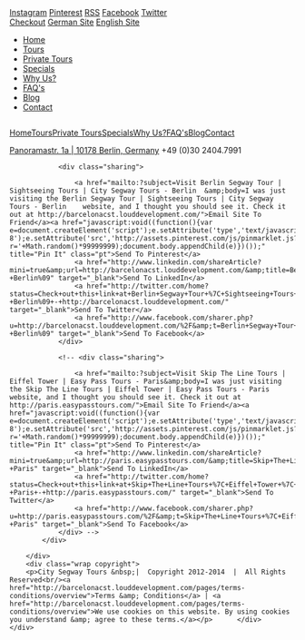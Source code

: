 <div id="header">
		<div class="wrap">
			<div class="sharing">
						<a href="http://instagram.com/fattireberlin" target="_blank" class="instagram">Instagram</a>
						<a href="http://www.pinterest.com/fattireberlin" target="_blank" class="pinterest">Pinterest</a>
						<a href="http://barcelonacst.louddevelopment.com/blog/" target="_blank" class="rss">RSS</a>
						<a href="https://www.facebook.com/CitySegwayTours" target="_blank" class="facebook">Facebook</a>
						<a href="https://twitter.com/CitySegwayTours" target="_blank" class="twitter">Twitter</a>
			</div>
			<div class="cart">
				<div class="btn-flag-checkout">
				<a href="https://fattirebiketours.zaui.net/berlin/data/portals/segway-sandbox/index.php?action=Contents"class ="checkout">Checkout</a>
				<a href="http://berlincstde.louddevelopment.com/" target="_blank" class="german">German Site</a>
				<a href="http://berlincst.louddevelopment.com/" class="english">English Site</a>
			</div>	</div>			
			<div class="clear"><a href="http://berlin.citysegwaytours.com/" class="logo"></a></div>
		</div>
	</div>
	<div id="menu" class="clear">
		<ul id="nav" class="group">
			<li><a href="http://berlin.citysegwaytours.com/" class="home">Home</a></li>
			<li><a href="http://berlin.citysegwaytours.com/tours" class="tour">Tours</a></li>
			<li><a href="http://berlin.citysegwaytours.com/private-tours" class="private-tours">Private Tours</a></li>
			<li><a href="http://berlin.citysegwaytours.com/specials" class="specials">Specials</a></li>
			<li><a href="http://berlin.citysegwaytours.com/why-us" class="why-us">Why Us?</a></li>
			<li><a href="http://berlin.citysegwaytours.com/faqs" class="faqs">FAQ's</a></li>
			<li><a href="http://berlin.citysegwaytours.com/blog" class="blog">Blog</a></li>
			<li><a href="http://berlin.citysegwaytours.com/contact" class="contact">Contact</a></li>
		</ul>
	</div>
   </div><!-- #head -->
</div><!-- #wrap -->
	<div id="footer-ep">
		<div class="shadow">
			<div class="wrap">
				<div class="pdf"><p><a href="http://barcelonacst.louddevelopment.com/filebin/files/fat-tire-bike-tours-city-segway-tours-brochure.pdf" target="_blank"><img src="http://paris.easypasstours.com/images/pdf-brochure.png" alt=""></a></p></div>
				<div class="menu">
					<a href="http://berlin.citysegwaytours.com/" target="_self">Home</a><a href="http://berlin.citysegwaytours.com/tours" target="_self">Tours</a><a href="http://berlin.citysegwaytours.com/private-tours" target="_self">Private Tours</a><a href="http://berlin.citysegwaytours.com/specials" target="_self">Specials</a><a href="http://berlin.citysegwaytours.com/why-us" target="_self">Why Us?</a><a href="http://berlin.citysegwaytours.com/faqs" target="_self">FAQ's</a><a href="http://berlin.citysegwaytours.com/blog" target="_self">Blog</a><a href="http://berlin.citysegwaytours.com/contact" target="_self">Contact</a>				</div>
				<div class="addy-phone"><p><span class="street_address"><a href="https://maps.google.com/maps?f=q&source=s_q&hl=de&geocode=&q=Panoramastra%C3%9Fe+1A,+Berlin,+Deutschland&aq=0&oq=panor&sll=52.506844,13.424732&sspn=0.589287,1.454315&vpsrc=6&ie=UTF8&hq=&hnear=Panoramastra%C3%9Fe+1a,+Bezirk+Mitte+10178+Berlin,+Deutschland&t=m&z=16" target="_blank">Panoramastr. 1a | 10178 Berlin, Germany</a></span>&nbsp;<span class="phone_number">+49 (0)30 2404.7991</span></p></div>
				
				<div class="sharing">
					
					<a href="mailto:?subject=Visit Berlin Segway Tour | Sightseeing Tours | City Segway Tours - Berlin	&amp;body=I was just visiting the Berlin Segway Tour | Sightseeing Tours | City Segway Tours - Berlin	 website, and I thought you should see it. Check it out at http://barcelonacst.louddevelopment.com/">Email Site To Friend</a><a href="javascript:void((function(){var e=document.createElement('script');e.setAttribute('type','text/javascript');e.setAttribute('charset','UTF-8');e.setAttribute('src','http://assets.pinterest.com/js/pinmarklet.js?r='+Math.random()*99999999);document.body.appendChild(e)})());" title="Pin It" class="pt">Send To Pinterest</a>
					<a href="http://www.linkedin.com/shareArticle?mini=true&amp;url=http://barcelonacst.louddevelopment.com/&amp;title=Berlin+Segway+Tour+%7C+Sightseeing+Tours+%7C+City+Segway+Tours+-+Berlin%09" target="_blank">Send To LinkedIn</a>
					<a href="http://twitter.com/home?status=Check+out+this+link+at+Berlin+Segway+Tour+%7C+Sightseeing+Tours+%7C+City+Segway+Tours+-+Berlin%09+-+http://barcelonacst.louddevelopment.com/" target="_blank">Send To Twitter</a>
					<a href="http://www.facebook.com/sharer.php?u=http://barcelonacst.louddevelopment.com/%2F&amp;t=Berlin+Segway+Tour+%7C+Sightseeing+Tours+%7C+City+Segway+Tours+-+Berlin%09" target="_blank">Send To Facebook</a>	
				</div>

				<!-- <div class="sharing">
					
					<a href="mailto:?subject=Visit Skip The Line Tours | Eiffel Tower | Easy Pass Tours - Paris&amp;body=I was just visiting the Skip The Line Tours | Eiffel Tower | Easy Pass Tours - Paris website, and I thought you should see it. Check it out at http://paris.easypasstours.com/">Email Site To Friend</a><a href="javascript:void((function(){var e=document.createElement('script');e.setAttribute('type','text/javascript');e.setAttribute('charset','UTF-8');e.setAttribute('src','http://assets.pinterest.com/js/pinmarklet.js?r='+Math.random()*99999999);document.body.appendChild(e)})());" title="Pin It" class="pt">Send To Pinterest</a>
					<a href="http://www.linkedin.com/shareArticle?mini=true&amp;url=http://paris.easypasstours.com/&amp;title=Skip+The+Line+Tours+%7C+Eiffel+Tower+%7C+Easy+Pass+Tours+-+Paris" target="_blank">Send To LinkedIn</a>
					<a href="http://twitter.com/home?status=Check+out+this+link+at+Skip+The+Line+Tours+%7C+Eiffel+Tower+%7C+Easy+Pass+Tours+-+Paris+-+http://paris.easypasstours.com/" target="_blank">Send To Twitter</a>
					<a href="http://www.facebook.com/sharer.php?u=http://paris.easypasstours.com/%2F&amp;t=Skip+The+Line+Tours+%7C+Eiffel+Tower+%7C+Easy+Pass+Tours+-+Paris" target="_blank">Send To Facebook</a>	
				</div> -->
			</div>
	
		</div>
		<div class="wrap copyright">
		<p>City Segway Tours &nbsp;|  Copyright 2012-2014  |  All Rights Reserved<br/><a href="http://barcelonacst.louddevelopment.com/pages/terms-conditions/overview">Terms &amp; Conditions</a> | <a href="http://barcelonacst.louddevelopment.com/pages/terms-conditions/overview">We use cookies on this website. By using cookies you understand &amp; agree to these terms.</a></p>		</div>	
	</div>
<script>
jQuery(document).ready(function(){ 
jQuery('input[name="username"]').attr('placeholder','Username'); 
jQuery('input[name="password"]').attr('placeholder','Password'); 
});
</script>
<div class="wrap"><div>

